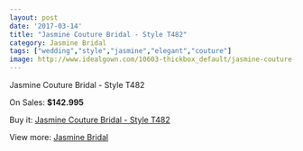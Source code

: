 ```yaml
---
layout: post
date: '2017-03-14'
title: "Jasmine Couture Bridal - Style T482"
category: Jasmine Bridal
tags: ["wedding","style","jasmine","elegant","couture"]
image: http://www.idealgown.com/10603-thickbox_default/jasmine-couture-bridal-style-t482.jpg
---
```

Jasmine Couture Bridal - Style T482

On Sales: **$142.995**
<a href="https://www.idealgown.com/en/jasmine-bridal/4357-jasmine-couture-bridal-style-t482.html"><amp-img layout="responsive" width="600" height="600" src="//www.idealgown.com/10603-thickbox_default/jasmine-couture-bridal-style-t482.jpg" alt="Jasmine Couture Bridal - Style T482 0" /></a>
<a href="https://www.idealgown.com/en/jasmine-bridal/4357-jasmine-couture-bridal-style-t482.html"><amp-img layout="responsive" width="600" height="600" src="//www.idealgown.com/10604-thickbox_default/jasmine-couture-bridal-style-t482.jpg" alt="Jasmine Couture Bridal - Style T482 1" /></a>

Buy it: [Jasmine Couture Bridal - Style T482](https://www.idealgown.com/en/jasmine-bridal/4357-jasmine-couture-bridal-style-t482.html "Jasmine Couture Bridal - Style T482")

View more: [Jasmine Bridal](https://www.idealgown.com/en/50-jasmine-bridal "Jasmine Bridal")
